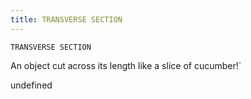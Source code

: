 ```yaml
---
title: TRANSVERSE SECTION
---
```

`TRANSVERSE SECTION`

An object cut across its length like a slice of cucumber!`

undefined